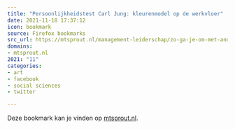 ```yaml
---
title: "Persoonlijkheidstest Carl Jung: kleurenmodel op de werkvloer"
date: 2021-11-18 17:37:12
icon: bookmark
source: Firefox bookmarks
src_url: https://mtsprout.nl/management-leiderschap/zo-ga-je-om-met-andere-kleuren-op-je-werk
domains:
- mtsprout.nl
2021: "11"
categories:
- art
- facebook
- social sciences
- twitter

---
```

Deze bookmark kan je vinden op [mtsprout.nl](https://mtsprout.nl/management-leiderschap/zo-ga-je-om-met-andere-kleuren-op-je-werk).
